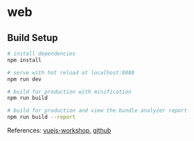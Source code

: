 # web

## Build Setup

``` bash
# install dependencies
npm install

# serve with hot reload at localhost:8080
npm run dev

# build for production with minification
npm run build

# build for production and view the bundle analyzer report
npm run build --report
```

References: [vuejs-workshop](https://jayway.github.io/vue-js-workshop/docs/overview.html), [github](https://github.com/jayway/vue-js-workshop)
